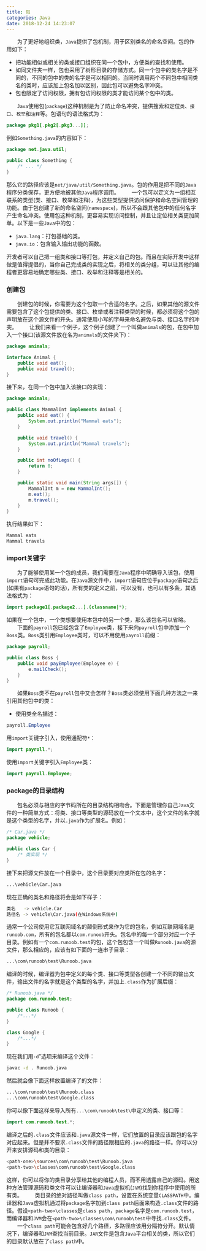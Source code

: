```yaml
---
title: 包
categories: Java
date: 2018-12-24 14:23:07
---
```

&emsp;&emsp;为了更好地组织类，`Java`提供了包机制，用于区别类名的命名空间。包的作用如下：<!--more-->

- 把功能相似或相关的类或接口组织在同一个包中，方便类的查找和使用。
- 如同文件夹一样，包也采用了树形目录的存储方式。同一个包中的类名字是不同的，不同的包中的类的名字是可以相同的。当同时调用两个不同包中相同类名的类时，应该加上包名加以区别，因此包可以避免名字冲突。
- 包也限定了访问权限，拥有包访问权限的类才能访问某个包中的类。

&emsp;&emsp;`Java`使用包(`package`)这种机制是为了防止命名冲突，提供搜索和定位`类`、`接口`、`枚举`和`注释`等。包语句的语法格式为：

``` java
package pkg1[.pkg2[.pkg3...]];
```

例如`Something.java`的内容如下：

``` java
package net.java.util;

public class Something {
    /* ... */
}
```

那么它的路径应该是`net/java/util/Something.java`。包的作用是把不同的`Java`程序分类保存，更方便地被其他`Java`程序调用。
&emsp;&emsp;一个包可以定义为一组相互联系的类型(类、接口、枚举和注释)，为这些类型提供访问保护和命名空间管理的功能。由于包创建了新的命名空间(`namespace`)，所以不会跟其他包中的任何名字产生命名冲突。使用包这种机制，更容易实现访问控制，并且让定位相关类更加简单。以下是一些`Java`中的包：

- `java.lang`：打包基础的类。
- `java.io`：包含输入输出功能的函数。

开发者可以自己把一组类和接口等打包，并定义自己的包。而且在实际开发中这样做是值得提倡的，当你自己完成类的实现之后，将相关的类分组，可以让其他的编程者更容易地确定哪些类、接口、枚举和注释等是相关的。

### 创建包

&emsp;&emsp;创建包的时候，你需要为这个包取一个合适的名字。之后，如果其他的源文件需要包含了这个包提供的类、接口、枚举或者注释类型的时候，都必须将这个包的声明放在这个源文件的开头。通常使用小写的字母来命名避免与类、接口名字的冲突。
&emsp;&emsp;让我们来看一个例子，这个例子创建了一个叫做`animals`的包，在包中加入一个接口(该源文件放在名为`animals`的文件夹下)：

``` java
package animals;

interface Animal {
    public void eat();
    public void travel();
}
```

接下来，在同一个包中加入该接口的实现：

``` java
package animals;

public class MammalInt implements Animal {
    public void eat() {
        System.out.println("Mammal eats");
    }

    public void travel() {
        System.out.println("Mammal travels");
    }

    public int noOfLegs() {
        return 0;
    }

    public static void main(String args[]) {
        MammalInt m = new MammalInt();
        m.eat();
        m.travel();
    }
}
```

执行结果如下：

``` java
Mammal eats
Mammal travels
```

### import关键字

&emsp;&emsp;为了能够使用某一个包的成员，我们需要在`Java`程序中明确导入该包，使用`import`语句可完成此功能。在`Java`源文件中，`import`语句应位于`package`语句之后(如果有`package`语句的话)，所有类的定义之前，可以没有，也可以有多条，其语法格式为：

``` java
import package1[.package2...].(classname|*);
```

如果在一个包中，一个类想要使用本包中的另一个类，那么该包名可以省略。
&emsp;&emsp;下面的`payroll`包已经包含了`Employee`类，接下来向`payroll`包中添加一个`Boss`类。`Boss`类引用`Employee`类时，可以不用使用`payroll`前缀：

``` java
package payroll;

public class Boss {
    public void payEmployee(Employee e) {
        e.mailCheck();
    }
}
```

&emsp;&emsp;如果`Boss`类不在`payroll`包中又会怎样？`Boss`类必须使用下面几种方法之一来引用其他包中的类：

- 使用类全名描述：

``` java
payroll.Employee
```

用`import`关键字引入，使用通配符`*`：

``` java
import payroll.*;
```

使用`import`关键字引入`Employee`类：

``` java
import payroll.Employee;
```

### package的目录结构

&emsp;&emsp;包名必须与相应的字节码所在的目录结构相吻合。下面是管理你自己`Java`文件的一种简单方式：将类、接口等类型的源码放在一个文本中，这个文件的名字就是这个类型的名字，并以`.java`作为扩展名。例如：

``` java
/* Car.java */
package vehicle;

public class Car {
    /* 类实现 */
}
```

接下来把源文件放在一个目录中，这个目录要对应类所在包的名字：

``` bash
...\vehicle\Car.java
```

现在正确的类名和路径将会是如下样子：

``` bash
类名   -> vehicle.Car
路径名 -> vehicle\Car.java(在Windows系统中)
```

通常一个公司使用它互联网域名的颠倒形式来作为它的包名，例如互联网域名是`runoob.com`，所有的包名都以`com.runoob`开头。包名中的每一个部分对应一个子目录。例如有一个`com.runoob.test`的包，这个包包含一个叫做`Runoob.java`的源文件，那么相应的，应该有如下面的一连串子目录：

``` bash
...\com\runoob\test\Runoob.java
```

编译的时候，编译器为包中定义的每个类、接口等类型各创建一个不同的输出文件，输出文件的名字就是这个类型的名字，并加上`.class`作为扩展后缀：

``` java
/* Runoob.java */
package com.runoob.test;

public class Runoob {
    /*...*/
}

class Google {
    /*...*/
}
```

现在我们用`-d`”选项来编译这个文件：

``` bash
javac -d . Runoob.java
```

然后就会像下面这样放置编译了的文件：

``` bash
...\com\runoob\test\Runoob.class
...\com\runoob\test\Google.class
```

你可以像下面这样来导入所有`...\com\runoob\test\`中定义的类、接口等：

``` java
import com.runoob.test.*;
```

编译之后的`.class`文件应该和`.java`源文件一样，它们放置的目录应该跟包的名字对应起来。但是并不要求`.class`文件的路径跟相应的`.java`的路径一样。你可以分开来安排源码和类的目录：

``` bash
<path-one>\sources\com\runoob\test\Runoob.java
<path-two>\classes\com\runoob\test\Google.class
```

这样，你可以将你的类目录分享给其他的编程人员，而不用透露自己的源码。用这种方法管理源码和类文件可以让编译器和`Java`虚拟机(`JVM`)找到你程序中使用的所有类。
&emsp;&emsp;类目录的绝对路径叫做`class path`，设置在系统变量`CLASSPATH`中。编译器和`Java`虚拟机通过将`package`名字加到`class path`后面来构造`.class`文件的路径。假设`<path-two>\classes`是`class path`，`package`名字是`com.runoob.test`，而编译器和`JVM`会在`<path-two>\classes\com\runoob\test`中寻找`.class`文件。
&emsp;&emsp;一个`class path`可能会包含好几个路径，多路径应该用分隔符分开。默认情况下，编译器和`JVM`查找当前目录。`JAR`文件是包含`Java`平台相关的类，所以它们的目录默认放在了`class path`中。